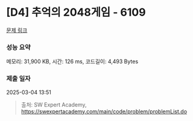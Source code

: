 # [D4] 추억의 2048게임 - 6109 

[문제 링크](https://swexpertacademy.com/main/code/problem/problemDetail.do?contestProbId=AWbrg9uabZsDFAWQ) 

### 성능 요약

메모리: 31,900 KB, 시간: 126 ms, 코드길이: 4,493 Bytes

### 제출 일자

2025-03-04 13:51



> 출처: SW Expert Academy, https://swexpertacademy.com/main/code/problem/problemList.do